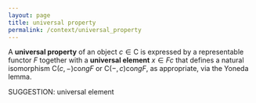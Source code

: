 ```yaml
---
layout: page
title: universal property
permalink: /context/universal_property
---
```

 A **universal property** of an object $c \in \mathsf{C}$ is expressed by a representable functor $F$ together with a **universal element** $x \in Fc$ that defines a natural isomorphism $\mathsf{C}(c,-) \mathrm{co}ng F$ or $\mathsf{C}(-,c) \mathrm{co}ng F$, as appropriate, via the Yoneda lemma.


SUGGESTION: universal element
